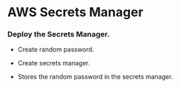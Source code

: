 # AWS Secrets Manager

### Deploy the Secrets Manager.

- Create random password.

- Create secrets manager.

- Stores the random password in the secrets manager.
